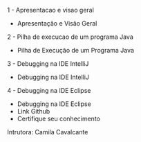 
1 - Apresentacao e visao geral
- Apresentação e Visão Geral

2 - Pilha de execucao de um programa Java
- Pilha de Execução de um Programa Java

3 - Debugging na IDE IntelliJ
- Debugging na IDE IntelliJ

4 - Debugging na IDE Eclipse
- Debugging na IDE Eclipse
- Link Github
- Certifique seu conhecimento

Intrutora: Camila Cavalcante